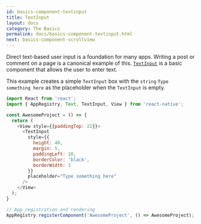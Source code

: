 ```yaml
---
id: basics-component-textinput
title: TextInput
layout: docs
category: The Basics
permalink: docs/basics-component-textinput.html
next: basics-component-scrollview
---
```


Direct text-based user input is a foundation for many apps. Writing a post or comment on a page is a canonical example of this. [`TextInput`](/react-native/docs/textinput.html#content) is a basic component that allows the user to enter text.

This example creates a simple `TextInput` box with the `string` `Type something here` as the placeholder when the `TextInput` is empty.

```JavaScript
import React from 'react';
import { AppRegistry, Text, TextInput, View } from 'react-native';

const AwesomeProject = () => {
  return (
    <View style={{paddingTop: 22}}>
      <TextInput
        style={{
          height: 40,
          margin: 5,
          paddingLeft: 10,
          borderColor: 'black',
          borderWidth: 1
        }}
        placeholder="Type something here"
      />
    </View>
  );
}

// App registration and rendering
AppRegistry.registerComponent('AwesomeProject', () => AwesomeProject);
```
